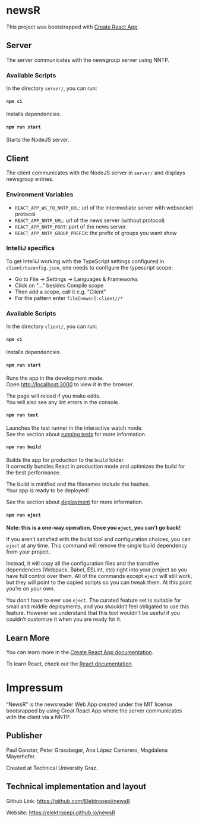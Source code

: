 # newsR

This project was bootstrapped with [Create React App](https://github.com/facebook/create-react-app).



## Server
The server communicates with the newsgroup server using NNTP. 

### Available Scripts

In the directory `server/`, you can run:

#### `npm ci`

Installs dependencies.

#### `npm run start`

Starts the NodeJS server.

## Client
The client communicates with the NodeJS server in `server/` and displays newsgroup entries.

### Environment Variables

- `REACT_APP_WS_TO_NNTP_URL`: url of the intermediate server with websocket protocol
- `REACT_APP_NNTP_URL`: url of the news server (without protocol)
- `REACT_APP_NNTP_PORT`: port of the news server
- `REACT_APP_NNTP_GROUP_PREFIX`: the prefix of groups you want show

### IntelliJ specifics
To get IntelliJ working with the TypeScript settings configured in `client/tsconfig.json`, one needs to configure
the typescript scope:  
- Go to File -> Settings -> Languages & Frameworks
- Click on "..." besides Compile scope
- Then add a scope, call it e.g. "Client"
- For the pattern enter `file[newsr]:client//*`

### Available Scripts

In the directory `client/`, you can run:

#### `npm ci`

Installs dependencies.

#### `npm run start`

Runs the app in the development mode.<br />
Open [http://localhost:3000](http://localhost:3000) to view it in the browser.

The page will reload if you make edits.<br />
You will also see any lint errors in the console.

#### `npm run test`

Launches the test runner in the interactive watch mode.<br />
See the section about [running tests](https://facebook.github.io/create-react-app/docs/running-tests) for more information.

#### `npm run build`

Builds the app for production to the `build` folder.<br />
It correctly bundles React in production mode and optimizes the build for the best performance.

The build is minified and the filenames include the hashes.<br />
Your app is ready to be deployed!

See the section about [deployment](https://facebook.github.io/create-react-app/docs/deployment) for more information.

#### `npm run eject`

**Note: this is a one-way operation. Once you `eject`, you can’t go back!**

If you aren’t satisfied with the build tool and configuration choices, you can `eject` at any time. This command will remove the single build dependency from your project.

Instead, it will copy all the configuration files and the transitive dependencies (Webpack, Babel, ESLint, etc) right into your project so you have full control over them. All of the commands except `eject` will still work, but they will point to the copied scripts so you can tweak them. At this point you’re on your own.

You don’t have to ever use `eject`. The curated feature set is suitable for small and middle deployments, and you shouldn’t feel obligated to use this feature. However we understand that this tool wouldn’t be useful if you couldn’t customize it when you are ready for it.

## Learn More

You can learn more in the [Create React App documentation](https://facebook.github.io/create-react-app/docs/getting-started).

To learn React, check out the [React documentation](https://reactjs.org/).

# Impressum
“NewsR” is the newsreader Web App created under the MIT license bootsrapped by using Creat React App where the server
communicates with the client via a NNTP.

## Publisher
Paul Ganster, Peter Grassbeger, Ana López  Camarero, Magdalena Mayerhofer. 

Created at Technical University Graz.

## Technical implementation and layout
Github Link: https://github.com/Elektropepi/newsR

Website: https://elektropepi.github.io/newsR
